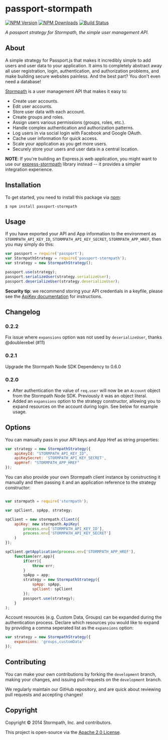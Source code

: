 # passport-stormpath

[![NPM Version](https://img.shields.io/npm/v/passport-stormpath.svg?style=flat)](https://npmjs.org/package/passport-stormpath)
[![NPM Downloads](http://img.shields.io/npm/dm/passport-stormpath.svg?style=flat)](https://npmjs.org/package/passport-stormpath)
[![Build Status](https://img.shields.io/travis/stormpath/passport-stormpath.svg?style=flat)](https://travis-ci.org/stormpath/passport-stormpath)

*A passport strategy for Stormpath, the simple user management API.*


## About

A simple strategy for Passport.js that makes it incredibly simple to add users
and user data to your application. It aims to completely abstract away all user
registration, login, authentication, and authorization problems, and make
building secure websites painless. And the best part? You don't even need a
database!

[Stormpath](https://stormpath.com/) is a user management API that makes it easy to:

- Create user accounts.
- Edit user accounts.
- Store user data with each account.
- Create groups and roles.
- Assign users various permissions (groups, roles, etc.).
- Handle complex authentication and authorization patterns.
- Log users in via social login with Facebook and Google OAuth.
- Cache user information for quick access.
- Scale your application as you get more users.
- Securely store your users and user data in a central location.

**NOTE**: If you're building an Express.js web application, you might want to
use our [express-stormpath](https://docs.stormpath.com/nodejs/express/index.html)
library instead -- it provides a simpler integration experience.


## Installation

To get started, you need to install this package via
[npm](https://www.npmjs.org/package/passport-stormpath):

```console
$ npm install passport-stormpath
```


## Usage

If you have exported your API and App information to the environment as `STORMPATH_API_KEY_ID`, `STORMPATH_API_KEY_SECRET`, `STORMPATH_APP_HREF`, then you may simply do this:

```javascript
var passport = require('passport');
var StormpathStrategy = require('passport-stormpath');
var strategy = new StormpathStrategy();

passport.use(strategy);
passport.serializeUser(strategy.serializeUser);
passport.deserializeUser(strategy.deserializeUser);
```

**Security tip**:  we recommend storing your API credentials in a keyfile, please see the [ApiKey documentation](http://docs.stormpath.com/nodejs/api/apiKey) for instructions.

## Changelog

### 0.2.2

Fix issue where `expansions` option was not used by `deserializeUser`, thanks @doublerebel (#11)

### 0.2.1

Upgrade the Stormpath Node SDK Dependency to 0.6.0

### 0.2.0

* After authentication the value of `req.user` will now be an `Account` object from the Stormpath Node SDK.
Previously it was an object literal.
* Added an `expansions` option to the strategy constructor, allowing you to expand
resources on the account during login.  See below for example usage.

## Options

You can manually pass in your API keys and App Href as string properties:

```javascript
var strategy = new StormpathStrategy({
    apiKeyId: "STORMPATH_API_KEY_ID",
    apiKeySecret: 'STORMPATH_API_KEY_SECRET',
    appHref: "STORMPATH_APP_HREF"
});
```

You can also provide your own Stormpath client instance by constructing
it manually and then passing it and an application reference to the
strategy constructor:

```javascript

var stormpath = require('stormpath');

var spClient, spApp, strategy;

spClient = new stormpath.Client({
    apiKey: new stormpath.ApiKey(
        process.env['STORMPATH_API_KEY_ID'],
        process.env['STORMPATH_API_KEY_SECRET']
    )
});

spClient.getApplication(process.env['STORMPATH_APP_HREF'],
    function(err,app){
        if(err){
            throw err;
        }
        spApp = app;
        strategy = new StormpathStrategy({
            spApp: spApp,
            spClient: spClient
        });
        passport.use(strategy);
    }
);

```

Account resources (e.g. Custom Data, Groups) can be expanded during the authentication process.
Declare which resources you would like to expand by providing a comma seperated list
as the `expansions` option:

```javascript
var strategy = new StormpathStrategy({
    expansions: 'groups,customData'
});
```


## Contributing

You can make your own contributions by forking the <code>development</code> branch, making your changes, and issuing pull-requests on the <code>development</code> branch.

We regularly maintain our GitHub repository, and are quick about reviewing pull requests and accepting changes!

## Copyright

Copyright &copy; 2014 Stormpath, Inc. and contributors.

This project is open-source via the [Apache 2.0 License](http://www.apache.org/licenses/LICENSE-2.0).

